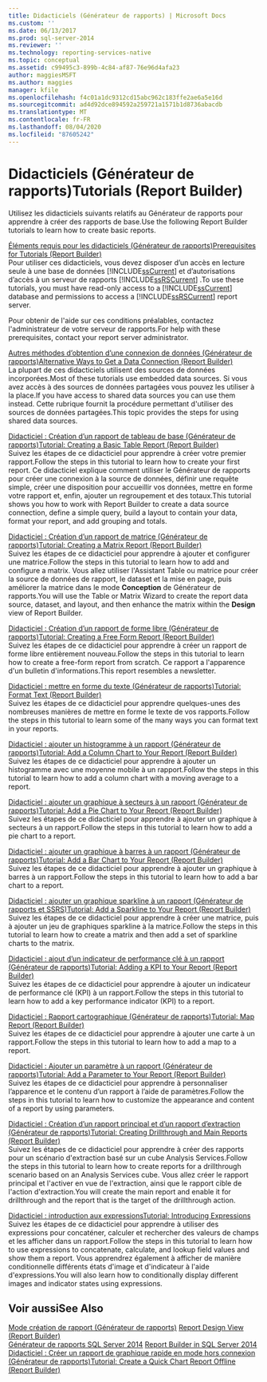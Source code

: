 ```yaml
---
title: Didacticiels (Générateur de rapports) | Microsoft Docs
ms.custom: ''
ms.date: 06/13/2017
ms.prod: sql-server-2014
ms.reviewer: ''
ms.technology: reporting-services-native
ms.topic: conceptual
ms.assetid: c99495c3-899b-4c84-af87-76e96d4afa23
author: maggiesMSFT
ms.author: maggies
manager: kfile
ms.openlocfilehash: f4c01a1dc9312cd15abc962c183ffe2ae6a5e16d
ms.sourcegitcommit: ad4d92dce894592a259721a1571b1d8736abacdb
ms.translationtype: MT
ms.contentlocale: fr-FR
ms.lasthandoff: 08/04/2020
ms.locfileid: "87605242"
---
```

# <a name="tutorials-report-builder"></a><span data-ttu-id="e840b-102">Didacticiels (Générateur de rapports)</span><span class="sxs-lookup"><span data-stu-id="e840b-102">Tutorials (Report Builder)</span></span>
  <span data-ttu-id="e840b-103">Utilisez les didacticiels suivants relatifs au Générateur de rapports pour apprendre à créer des rapports de base.</span><span class="sxs-lookup"><span data-stu-id="e840b-103">Use the following Report Builder tutorials to learn how to create basic reports.</span></span>  
  
 [<span data-ttu-id="e840b-104">Éléments requis pour les didacticiels &#40;Générateur de rapports&#41;</span><span class="sxs-lookup"><span data-stu-id="e840b-104">Prerequisites for Tutorials &#40;Report Builder&#41;</span></span>](prerequisites-for-tutorials-report-builder.md)  
 <span data-ttu-id="e840b-105">Pour utiliser ces didacticiels, vous devez disposer d’un accès en lecture seule à une base de données [!INCLUDE[ssCurrent](../includes/sscurrent-md.md)] et d’autorisations d’accès à un serveur de rapports [!INCLUDE[ssRSCurrent](../includes/ssrscurrent-md.md)] .</span><span class="sxs-lookup"><span data-stu-id="e840b-105">To use these tutorials, you must have read-only access to a [!INCLUDE[ssCurrent](../includes/sscurrent-md.md)] database and permissions to access a [!INCLUDE[ssRSCurrent](../includes/ssrscurrent-md.md)] report server.</span></span>  
  
 <span data-ttu-id="e840b-106">Pour obtenir de l'aide sur ces conditions préalables, contactez l'administrateur de votre serveur de rapports.</span><span class="sxs-lookup"><span data-stu-id="e840b-106">For help with these prerequisites, contact your report server administrator.</span></span>  
  
 [<span data-ttu-id="e840b-107">Autres méthodes d’obtention d’une connexion de données &#40;Générateur de rapports&#41;</span><span class="sxs-lookup"><span data-stu-id="e840b-107">Alternative Ways to Get a Data Connection &#40;Report Builder&#41;</span></span>](alternative-ways-to-get-a-data-connection-report-builder.md)  
 <span data-ttu-id="e840b-108">La plupart de ces didacticiels utilisent des sources de données incorporées.</span><span class="sxs-lookup"><span data-stu-id="e840b-108">Most of these tutorials use embedded data sources.</span></span> <span data-ttu-id="e840b-109">Si vous avez accès à des sources de données partagées vous pouvez les utiliser à la place.</span><span class="sxs-lookup"><span data-stu-id="e840b-109">If you have access to shared data sources you can use them instead.</span></span> <span data-ttu-id="e840b-110">Cette rubrique fournit la procédure permettant d'utiliser des sources de données partagées.</span><span class="sxs-lookup"><span data-stu-id="e840b-110">This topic provides the steps for using shared data sources.</span></span>  
  
 [<span data-ttu-id="e840b-111">Didacticiel : Création d’un rapport de tableau de base &#40;Générateur de rapports&#41;</span><span class="sxs-lookup"><span data-stu-id="e840b-111">Tutorial: Creating a Basic Table Report &#40;Report Builder&#41;</span></span>](tutorial-creating-a-basic-table-report-report-builder.md)  
 <span data-ttu-id="e840b-112">Suivez les étapes de ce didacticiel pour apprendre à créer votre premier rapport.</span><span class="sxs-lookup"><span data-stu-id="e840b-112">Follow the steps in this tutorial to learn how to create your first report.</span></span> <span data-ttu-id="e840b-113">Ce didacticiel explique comment utiliser le Générateur de rapports pour créer une connexion à la source de données, définir une requête simple, créer une disposition pour accueillir vos données, mettre en forme votre rapport et, enfin, ajouter un regroupement et des totaux.</span><span class="sxs-lookup"><span data-stu-id="e840b-113">This tutorial shows you how to work with Report Builder to create a data source connection, define a simple query, build a layout to contain your data, format your report, and add grouping and totals.</span></span>  
  
 [<span data-ttu-id="e840b-114">Didacticiel : Création d’un rapport de matrice &#40;Générateur de rapports&#41;</span><span class="sxs-lookup"><span data-stu-id="e840b-114">Tutorial: Creating a Matrix Report &#40;Report Builder&#41;</span></span>](tutorial-creating-a-matrix-report-report-builder.md)  
 <span data-ttu-id="e840b-115">Suivez les étapes de ce didacticiel pour apprendre à ajouter et configurer une matrice.</span><span class="sxs-lookup"><span data-stu-id="e840b-115">Follow the steps in this tutorial to learn how to add and configure a matrix.</span></span> <span data-ttu-id="e840b-116">Vous allez utiliser l'Assistant Table ou matrice pour créer la source de données de rapport, le dataset et la mise en page, puis améliorer la matrice dans le mode **Conception** de Générateur de rapports.</span><span class="sxs-lookup"><span data-stu-id="e840b-116">You will use the Table or Matrix Wizard to create the report data source, dataset, and layout, and then enhance the matrix within the **Design** view of Report Builder.</span></span>  
  
 [<span data-ttu-id="e840b-117">Didacticiel : Création d’un rapport de forme libre &#40;Générateur de rapports&#41;</span><span class="sxs-lookup"><span data-stu-id="e840b-117">Tutorial: Creating a Free Form Report &#40;Report Builder&#41;</span></span>](tutorial-creating-a-free-form-report-report-builder.md)  
 <span data-ttu-id="e840b-118">Suivez les étapes de ce didacticiel pour apprendre à créer un rapport de forme libre entièrement nouveau.</span><span class="sxs-lookup"><span data-stu-id="e840b-118">Follow the steps in this tutorial to learn how to create a free-form report from scratch.</span></span> <span data-ttu-id="e840b-119">Ce rapport a l'apparence d'un bulletin d'informations.</span><span class="sxs-lookup"><span data-stu-id="e840b-119">This report resembles a newsletter.</span></span>  
  
 [<span data-ttu-id="e840b-120">Didacticiel : mettre en forme du texte &#40;Générateur de rapports&#41;</span><span class="sxs-lookup"><span data-stu-id="e840b-120">Tutorial: Format Text &#40;Report Builder&#41;</span></span>](tutorial-format-text-report-builder.md)  
 <span data-ttu-id="e840b-121">Suivez les étapes de ce didacticiel pour apprendre quelques-unes des nombreuses manières de mettre en forme le texte de vos rapports.</span><span class="sxs-lookup"><span data-stu-id="e840b-121">Follow the steps in this tutorial to learn some of the many ways you can format text in your reports.</span></span>  
  
 [<span data-ttu-id="e840b-122">Didacticiel : ajouter un histogramme à un rapport &#40;Générateur de rapports&#41;</span><span class="sxs-lookup"><span data-stu-id="e840b-122">Tutorial: Add a Column Chart to Your Report &#40;Report Builder&#41;</span></span>](tutorial-add-a-column-chart-to-your-report-report-builder.md)  
 <span data-ttu-id="e840b-123">Suivez les étapes de ce didacticiel pour apprendre à ajouter un histogramme avec une moyenne mobile à un rapport.</span><span class="sxs-lookup"><span data-stu-id="e840b-123">Follow the steps in this tutorial to learn how to add a column chart with a moving average to a report.</span></span>  
  
 [<span data-ttu-id="e840b-124">Didacticiel : ajouter un graphique à secteurs à un rapport &#40;Générateur de rapports&#41;</span><span class="sxs-lookup"><span data-stu-id="e840b-124">Tutorial: Add a Pie Chart to Your Report &#40;Report Builder&#41;</span></span>](tutorial-add-a-pie-chart-to-your-report-report-builder.md)  
 <span data-ttu-id="e840b-125">Suivez les étapes de ce didacticiel pour apprendre à ajouter un graphique à secteurs à un rapport.</span><span class="sxs-lookup"><span data-stu-id="e840b-125">Follow the steps in this tutorial to learn how to add a pie chart to a report.</span></span>  
  
 [<span data-ttu-id="e840b-126">Didacticiel : ajouter un graphique à barres à un rapport &#40;Générateur de rapports&#41;</span><span class="sxs-lookup"><span data-stu-id="e840b-126">Tutorial: Add a Bar Chart to Your Report &#40;Report Builder&#41;</span></span>](tutorial-add-a-bar-chart-to-your-report-report-builder.md)  
 <span data-ttu-id="e840b-127">Suivez les étapes de ce didacticiel pour apprendre à ajouter un graphique à barres à un rapport.</span><span class="sxs-lookup"><span data-stu-id="e840b-127">Follow the steps in this tutorial to learn how to add a bar chart to a report.</span></span>  
  
 [<span data-ttu-id="e840b-128">Didacticiel : ajouter un graphique sparkline à un rapport &#40;Générateur de rapports et SSRS&#41;</span><span class="sxs-lookup"><span data-stu-id="e840b-128">Tutorial: Add a Sparkline to Your Report &#40;Report Builder&#41;</span></span>](tutorial-add-a-sparkline-to-your-report-report-builder.md)  
 <span data-ttu-id="e840b-129">Suivez les étapes de ce didacticiel pour apprendre à créer une matrice, puis à ajouter un jeu de graphiques sparkline à la matrice.</span><span class="sxs-lookup"><span data-stu-id="e840b-129">Follow the steps in this tutorial to learn how to create a matrix and then add a set of sparkline charts to the matrix.</span></span>  
  
 [<span data-ttu-id="e840b-130">Didacticiel : ajout d’un indicateur de performance clé à un rapport &#40;Générateur de rapports&#41;</span><span class="sxs-lookup"><span data-stu-id="e840b-130">Tutorial: Adding a KPI to Your Report &#40;Report Builder&#41;</span></span>](tutorial-adding-a-kpi-to-your-report-report-builder.md)  
 <span data-ttu-id="e840b-131">Suivez les étapes de ce didacticiel pour apprendre à ajouter un indicateur de performance clé (KPI) à un rapport.</span><span class="sxs-lookup"><span data-stu-id="e840b-131">Follow the steps in this tutorial to learn how to add a key performance indicator (KPI) to a report.</span></span>  
  
 [<span data-ttu-id="e840b-132">Didacticiel : Rapport cartographique &#40;Générateur de rapports&#41;</span><span class="sxs-lookup"><span data-stu-id="e840b-132">Tutorial: Map Report &#40;Report Builder&#41;</span></span>](tutorial-map-report-report-builder.md)  
 <span data-ttu-id="e840b-133">Suivez les étapes de ce didacticiel pour apprendre à ajouter une carte à un rapport.</span><span class="sxs-lookup"><span data-stu-id="e840b-133">Follow the steps in this tutorial to learn how to add a map to a report.</span></span>  
  
 [<span data-ttu-id="e840b-134">Didacticiel : Ajouter un paramètre à un rapport &#40;Générateur de rapports&#41;</span><span class="sxs-lookup"><span data-stu-id="e840b-134">Tutorial: Add a Parameter to Your Report &#40;Report Builder&#41;</span></span>](tutorial-add-a-parameter-to-your-report-report-builder.md)  
 <span data-ttu-id="e840b-135">Suivez les étapes de ce didacticiel pour apprendre à personnaliser l’apparence et le contenu d’un rapport à l’aide de paramètres.</span><span class="sxs-lookup"><span data-stu-id="e840b-135">Follow the steps in this tutorial to learn how to customize the appearance and content of a report by using parameters.</span></span>  
  
 [<span data-ttu-id="e840b-136">Didacticiel : Création d’un rapport principal et d’un rapport d’extraction &#40;Générateur de rapports&#41;</span><span class="sxs-lookup"><span data-stu-id="e840b-136">Tutorial: Creating Drillthrough and Main Reports &#40;Report Builder&#41;</span></span>](tutorial-creating-drillthrough-and-main-reports-report-builder.md)  
 <span data-ttu-id="e840b-137">Suivez les étapes de ce didacticiel pour apprendre à créer des rapports pour un scénario d'extraction basé sur un cube Analysis Services.</span><span class="sxs-lookup"><span data-stu-id="e840b-137">Follow the steps in this tutorial to learn how to create reports for a drillthrough scenario based on an Analysis Services cube.</span></span> <span data-ttu-id="e840b-138">Vous allez créer le rapport principal et l'activer en vue de l'extraction, ainsi que le rapport cible de l'action d'extraction.</span><span class="sxs-lookup"><span data-stu-id="e840b-138">You will create the main report and enable it for drillthrough and the report that is the target of the drillthrough action.</span></span>  
  
 [<span data-ttu-id="e840b-139">Didacticiel : introduction aux expressions</span><span class="sxs-lookup"><span data-stu-id="e840b-139">Tutorial: Introducing Expressions</span></span>](tutorial-introducing-expressions.md)  
 <span data-ttu-id="e840b-140">Suivez les étapes de ce didacticiel pour apprendre à utiliser des expressions pour concaténer, calculer et rechercher des valeurs de champs et les afficher dans un rapport.</span><span class="sxs-lookup"><span data-stu-id="e840b-140">Follow the steps in this tutorial to learn how to use expressions to concatenate, calculate, and lookup field values and show them a report.</span></span> <span data-ttu-id="e840b-141">Vous apprendrez également à afficher de manière conditionnelle différents états d'image et d'indicateur à l'aide d'expressions.</span><span class="sxs-lookup"><span data-stu-id="e840b-141">You will also learn how to conditionally display different images and indicator states using expressions.</span></span>  
  
## <a name="see-also"></a><span data-ttu-id="e840b-142">Voir aussi</span><span class="sxs-lookup"><span data-stu-id="e840b-142">See Also</span></span>  
 <span data-ttu-id="e840b-143">[Mode création de rapport &#40;Générateur de rapports&#41;](report-builder/report-design-view-report-builder.md) </span><span class="sxs-lookup"><span data-stu-id="e840b-143">[Report Design View &#40;Report Builder&#41;](report-builder/report-design-view-report-builder.md) </span></span>  
 <span data-ttu-id="e840b-144">[Générateur de rapports SQL Server 2014](report-builder/report-builder-in-sql-server-2016.md) </span><span class="sxs-lookup"><span data-stu-id="e840b-144">[Report Builder in SQL Server 2014](report-builder/report-builder-in-sql-server-2016.md) </span></span>  
 [<span data-ttu-id="e840b-145">Didacticiel : Créer un rapport de graphique rapide en mode hors connexion &#40;Générateur de rapports&#41;</span><span class="sxs-lookup"><span data-stu-id="e840b-145">Tutorial: Create a Quick Chart Report Offline &#40;Report Builder&#41;</span></span>](report-builder/tutorial-create-a-quick-chart-report-offline-report-builder.md)  
  
  
